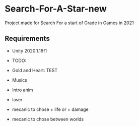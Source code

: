 # Search-For-A-Star-new
Project made for Search For a start of Grade in Games in 2021

## Requirements

* Unity 2020.1.16f1


* TODO:
* Gold and Heart: TEST
* Musics
* Intro anim
* laser
* mecanic to chose + life or + damage
* mecanic to chose between worlds
